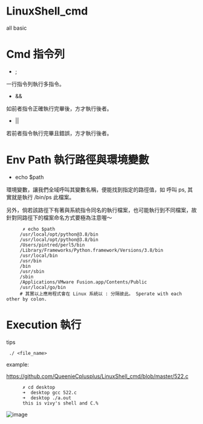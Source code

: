 # LinuxShell_cmd
all basic

# Cmd 指令列

* ;

一行指令列執行多指令。

* && 

如前者指令正確執行完畢後，方才執行後者。

* ||

若前者指令執行完畢且錯誤，方才執行後者。

# Env Path 執行路徑與環境變數

* echo $path

環境變數，讓我們全域呼叫其變數名稱，便能找到指定的路徑值，如 呼叫 ps, 其實就是執行 /bin/ps 此檔案。

另外，倘若該路徑下有著與系統指令同名的執行檔案，也可能執行到不同檔案，故針對同路徑下的檔案命名方式要極為注意喔～


          ✗ echo $path
         /usr/local/opt/python@3.8/bin 
         /usr/local/opt/python@3.8/bin 
         /Users/pintred/perl5/bin 
         /Library/Frameworks/Python.framework/Versions/3.8/bin 
         /usr/local/bin 
         /usr/bin 
         /bin 
         /usr/sbin 
         /sbin 
         /Applications/VMware Fusion.app/Contents/Public 
         /usr/local/go/bin
         # 其實以上應用程式會在 Linux 系統以 : 分隔彼此。 Sperate with each other by colon.
         
# Execution 執行

tips

     ./ <file_name>


example:

https://github.com/QueenieCplusplus/LinuxShell_cmd/blob/master/522.c

          ✗ cd desktop
          ➜  desktop gcc 522.c
          ➜  desktop ./a.out
          this is vivy's shell and C.%  
          
![image](https://scontent.ftpe8-1.fna.fbcdn.net/v/t1.0-9/99371844_121571682880808_1724959029005910016_o.png?_nc_cat=109&_nc_sid=730e14&_nc_ohc=RxP27GpnHDAAX8_NjqY&_nc_ht=scontent.ftpe8-1.fna&oh=53a71373b049ce83bf0c236cff26059f&oe=5EED12F2)







